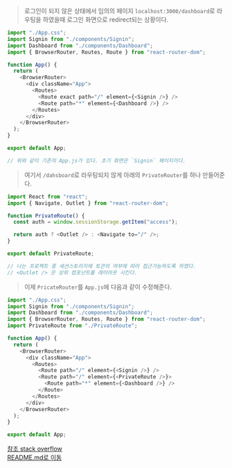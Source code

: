 > 로그인이 되지 않은 상태에서 임의의 페이지 `localhost:3000/dashboard`로 라우팅을 하였을때 로그인 화면으로 redirect되는 상황이다.

```js
import "./App.css";
import Signin from "./components/Signin";
import Dashboard from "./components/Dashboard";
import { BrowserRouter, Routes, Route } from "react-router-dom";

function App() {
  return (
    <BrowserRouter>
      <div className="App">
        <Routes>
          <Route exact path="/" element={<Signin />} />
          <Route path="*" element={<Dashboard />} />
        </Routes>
      </div>
    </BrowserRouter>
  );
}

export default App;

// 위와 같이 기존의 App.js가 있다. 초기 화면은 `Signin` 페이지이다.
```
> 여기서 `/dahsboard`로 라우팅되지 않게 아래의 `PrivateRouter`를 하나 만들어준다.
```js
import React from "react";
import { Navigate, Outlet } from "react-router-dom";

function PrivateRoute() {
  const auth = window.sessionStorage.getItem("access");

  return auth ? <Outlet /> : <Navigate to="/" />;
}

export default PrivateRoute;

// 나는 프로젝트 중 세션스토리지에 토큰의 여부에 따라 접근가능하도록 하였다.
// <Outlet /> 은 상위 컴포넌트를 레이아웃 시킨다.
```
> 이제 `PricateRouter`를 `App.js`에 다음과 같이 수정해준다.

```js
import "./App.css";
import Signin from "./components/Signin";
import Dashboard from "./components/Dashboard";
import { BrowserRouter, Routes, Route } from "react-router-dom";
import PrivateRoute from "./PrivateRoute";

function App() {
  return (
    <BrowserRouter>
      <div className="App">
        <Routes>
          <Route path="/" element={<Signin />} />
          <Route path="/" element={<PrivateRoute />}>
            <Route path="*" element={<Dashboard />} />
          </Route>
        </Routes>
      </div>
    </BrowserRouter>
  );
}

export default App;
```

[참조 stack overflow](https://stackoverflow.com/questions/69864165/error-privateroute-is-not-a-route-component-all-component-children-of-rou) <br />
[README.md로 이동](../../README.md)
